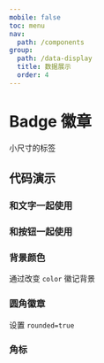 ```yaml
---
mobile: false
toc: menu
nav:
  path: /components
group:
  path: /data-display
  title: 数据展示
  order: 4
---
```

# Badge 徽章

小尺寸的标签

## 代码演示

### 和文字一起使用

<code src="./demo/demo1.tsx"></code>

### 和按钮一起使用

<code src="./demo/demo2.tsx"></code>

### 背景颜色

通过改变 `color` 徽记背景

<code src="./demo/demo3.tsx"></code>

### 圆角徽章

设置 `rounded=true`

<code src="./demo/demo4.tsx"></code>

### 角标

<code src="./demo/demo5.tsx"></code>


<API src="./Badge.tsx"></API>

